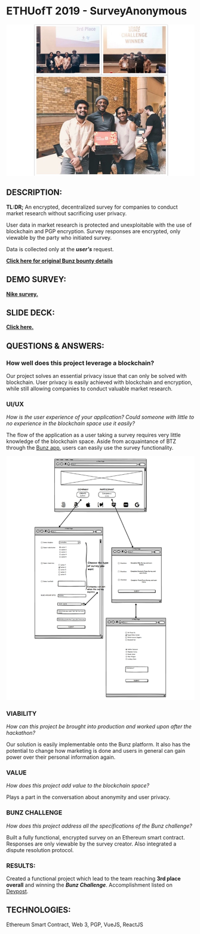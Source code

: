 # ETHUofT 2019 - SurveyAnonymous

![SurveyAnonymous Team](https://github.com/dvampofo/ethuoft2019/blob/master/images/collage.jpg?raw=true)

## DESCRIPTION:

**TL:DR;** An encrypted, decentralized survey for companies to conduct market research without sacrificing user privacy.

User data in market research is protected and unexploitable with the use of blockchain and PGP encryption. Survey responses are encrypted, only viewable by the party who initiated survey.

Data is collected only at the **_user's_** request.

**[Click here for original Bunz bounty details](https://github.com/dvampofo/ethuoft2019/blob/master/bunz_bounty/bunz_bounty.pdf)**

## DEMO SURVEY:

**[Nike survey.](https://dvampofo.github.io/bunzchallenge/)**

## SLIDE DECK:

**[Click here.](https://docs.google.com/presentation/d/15SLoZXDdd7uLZLEReUx9NZupInQZ6tG6276yCFZ6jbc/edit?usp=sharing)**

## QUESTIONS & ANSWERS:

### How well does this project leverage a blockchain?

Our project solves an essential privacy issue that can only be solved with blockchain. User privacy is easily achieved with blockchain and encryption, while still allowing companies to conduct valuable market research.

### UI/UX

_How is the user experience of your application? Could someone with little to no experience in the blockchain space use it easily?_

The flow of the application as a user taking a survey requires very little knowledge of the blockchain space. Aside from acquaintance of BTZ through the [Bunz app](https://bunz.com/), users can easily use the survey functionality.

![UI/UX](https://github.com/dvampofo/ethuoft2019/blob/master/images/BunzUI.jpg?raw=true)

### VIABILITY

_How can this project be brought into production and worked upon after the hackathon?_

Our solution is easily implementable onto the Bunz platform. It also has the potential to change how marketing is done and users in general can gain power over their personal information again.

### VALUE

_How does this project add value to the blockchain space?_

Plays a part in the conversation about anonymity and user privacy.

### BUNZ CHALLENGE

_How does this project address all the specifications of the Bunz challenge?_

Built a fully functional, encrypted survey on an Ethereum smart contract. Responses are only viewable by the survey creator. Also integrated a dispute resolution protocol.

### RESULTS:

Created a functional project which lead to the team reaching **3rd place overall** and winning the **_Bunz Challenge_**. Accomplishment listed on [Devpost](https://devpost.com/software/survey-anonymous#updates).

## TECHNOLOGIES:

Ethereum Smart Contract, Web 3, PGP, VueJS, ReactJS
